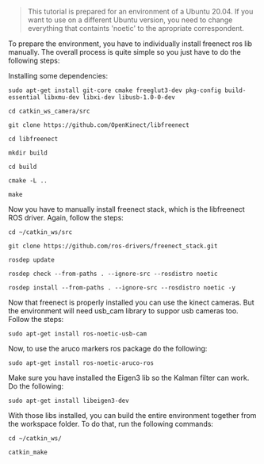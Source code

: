 > This tutorial is prepared for an environment of a Ubuntu 20.04. If you want to use on a different Ubuntu version, you need to change everything that containts 'noetic' to the apropriate correspondent.

To prepare the environment, you have to individually install freenect ros lib manually. The overall process is quite simple so you just have to do the following steps:

Installing some dependencies:

`sudo apt-get install git-core cmake freeglut3-dev pkg-config build-essential libxmu-dev libxi-dev libusb-1.0-0-dev`

`cd catkin_ws_camera/src`

`git clone https://github.com/OpenKinect/libfreenect`

`cd libfreenect`

`mkdir build`

`cd build`

`cmake -L ..`

`make`

Now you have to manually install freenect stack, which is the libfreenect ROS driver. Again, follow the steps:

`cd ~/catkin_ws/src`

`git clone https://github.com/ros-drivers/freenect_stack.git`

`rosdep update`

`rosdep check --from-paths . --ignore-src --rosdistro noetic`

`rosdep install --from-paths . --ignore-src --rosdistro noetic -y`

Now that freenect is properly installed you can use the kinect cameras. But the environment will need usb_cam library to suppor usb cameras too. Follow the steps:

`sudo apt-get install ros-noetic-usb-cam`

Now, to use the aruco markers ros package do the following:

`sudo apt-get install ros-noetic-aruco-ros`

Make sure you have installed the Eigen3 lib so the Kalman filter can work. Do the following:

`sudo apt-get install libeigen3-dev`

With those libs installed, you can build the entire environment together from the workspace folder. To do that, run the following commands:

`cd ~/catkin_ws/`

`catkin_make`

